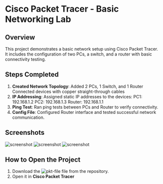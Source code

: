 

# Cisco Packet Tracer - Basic Networking Lab
## Overview
This project demonstrates a basic network setup using Cisco Packet Tracer. It includes the configuration of two PCs, a switch, and a router with basic connectivity testing.

## Steps Completed
1. **Created Network Topology**: 
   Added 2 PCs, 1 Switch, and 1 Router
   Connected devices with copper straight-through cables
2. **IP Addressing**: 
    Assigned static IP addresses to the devices:
   PC1: 192.168.1.2
   PC2: 192.168.1.3
   Router: 192.168.1.1
3. **Ping Test**: 
   Ran ping tests between PCs and Router to verify connectivity.
4. **Config File**: 
   Configured Router interface and tested successful network communication.

## Screenshots
![screenshot](https://github.com/Nok98/networking-labs/blob/main/Sn%C3%ADmka%20obrazovky%202025-03-17%20204545.png)
![screenshot](https://github.com/Nok98/networking-labs/blob/main/Sn%C3%ADmka%20obrazovky%202025-03-17%20205448.png)
![screenshot](https://github.com/Nok98/networking-labs/blob/main/Sn%C3%ADmka%20obrazovky%202025-03-17%20205643.png)

## How to Open the Project
1. Download the ![pkt-file](https://github.com/Nok98/networking-labs/blob/main/.test.pkt) file from the repository.
2. Open it in **Cisco Packet Tracer**

